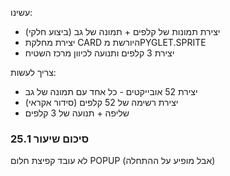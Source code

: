 עשינו:
 - יצירת תמונות של קלפים + תמונה של גב (ביצוע חלקי)
 - יצירת מחלקת CARD היורשת מPYGLET.SPRITE
 - יצירת 3 קלפים ותנועה לכיוון מרכז השטיח

צריך לעשות:
 - יצירת 52 אובייקטים - כל אחד עם תמונה של גב
 - יצירת רשימה של 52 קלפים (סידור אקראי)
 - שליפה + תנועה של 3 קלפים

### סיכום שיעור 25.1
לא עובד קפיצת חלום POPUP (אבל מופיע על ההתחלה)
